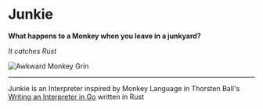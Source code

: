 # Junkie
**What happens to a Monkey when you leave in a junkyard?**

*It catches Rust*

![Awkward Monkey Grin](https://media.giphy.com/media/v1.Y2lkPTc5MGI3NjExMThiYmZmYTZkNzkyZDE4MmJkN2EwYjVlYWVlNjA1MmM2MTBlZDQ1OCZlcD12MV9pbnRlcm5hbF9naWZzX2dpZklkJmN0PWc/ylyUQlf4VUVF9odXKU/giphy.gif)

----------

Junkie is an Interpreter inspired by Monkey Language in Thorsten Ball's [Writing an Interpreter in Go](https://interpreterbook.com/) written in Rust
